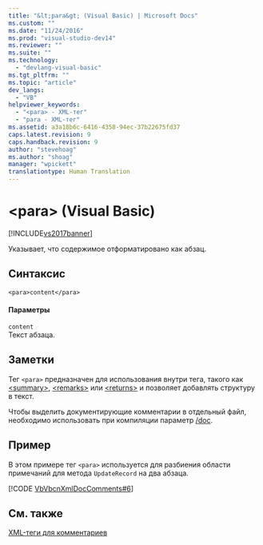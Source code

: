 ```yaml
---
title: "&lt;para&gt; (Visual Basic) | Microsoft Docs"
ms.custom: ""
ms.date: "11/24/2016"
ms.prod: "visual-studio-dev14"
ms.reviewer: ""
ms.suite: ""
ms.technology: 
  - "devlang-visual-basic"
ms.tgt_pltfrm: ""
ms.topic: "article"
dev_langs: 
  - "VB"
helpviewer_keywords: 
  - "<para> - XML-тег"
  - "para - XML-тег"
ms.assetid: a3a18b6c-6416-4358-94ec-37b22675fd37
caps.latest.revision: 9
caps.handback.revision: 9
author: "stevehoag"
ms.author: "shoag"
manager: "wpickett"
translationtype: Human Translation
---
```

# &lt;para&gt; (Visual Basic)
[!INCLUDE[vs2017banner](../../../csharp/includes/vs2017banner.md)]

Указывает, что содержимое отформатировано как абзац.  
  
## Синтаксис  
  
```  
<para>content</para>  
```  
  
#### Параметры  
 `content`  
 Текст абзаца.  
  
## Заметки  
 Тег `<para>` предназначен для использования внутри тега, такого как [\<summary\>](../../../visual-basic/language-reference/xmldoc/summary.md), [\<remarks\>](../../../visual-basic/language-reference/xmldoc/remarks.md) или [\<returns\>](../../../visual-basic/language-reference/xmldoc/returns.md) и позволяет добавлять структуру в текст.  
  
 Чтобы выделить документирующие комментарии в отдельный файл, необходимо использовать при компиляции параметр [\/doc](../../../visual-basic/reference/command-line-compiler/doc.md).  
  
## Пример  
 В этом примере тег `<para>` используется для разбиения области примечаний для метода `UpdateRecord` на два абзаца.  
  
 [!CODE [VbVbcnXmlDocComments#6](../CodeSnippet/VS_Snippets_VBCSharp/VbVbcnXmlDocComments#6)]  
  
## См. также  
 [XML\-теги для комментариев](../../../visual-basic/language-reference/xmldoc/recommended-xml-tags-for-documentation-comments.md)